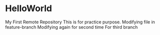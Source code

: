 # HelloWorld
My First Remote Repository
This is for practice purpose.
Modifying file in feature-branch
Modifying again for second time
For third branch
